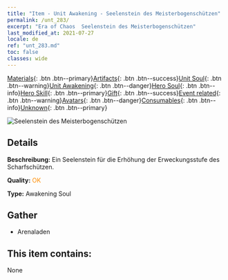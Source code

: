 ```yaml
---
title: "Item - Unit Awakening - Seelenstein des Meisterbogenschützen"
permalink: /unt_283/
excerpt: "Era of Chaos  Seelenstein des Meisterbogenschützen"
last_modified_at: 2021-07-27
locale: de
ref: "unt_283.md"
toc: false
classes: wide
---
```

 [Materials](/ItemsDE/){: .btn .btn--primary}[Artifacts](/ItemsDE/Artifacts/){: .btn .btn--success}[Unit Soul](/ItemsDE/UnitSoul/){: .btn .btn--warning}[Unit Awakening](/ItemsDE/UnitAwakening/){: .btn .btn--danger}[Hero Soul](/ItemsDE/HeroSoul/){: .btn .btn--info}[Hero Skill](/ItemsDE/HeroSkill/){: .btn .btn--primary}[Gift](/ItemsDE/Gift/){: .btn .btn--success}[Event related](/ItemsDE/Events/){: .btn .btn--warning}[Avatars](/ItemsDE/Avatars/){: .btn .btn--danger}[Consumables](/ItemsDE/Consumables/){: .btn .btn--info}[Unknown](/ItemsDE/Unknown/){: .btn .btn--primary}

 ![Seelenstein des Meisterbogenschützen](/images/u/tia_nushou.jpg)

## Details
 **Beschreibung:** Ein Seelenstein für die Erhöhung der Erweckungsstufe des Scharfschützen.

 **Quality:** <span style="color: #FF8C00">OK</span>

 **Type:** Awakening Soul

## Gather

*    Arenaladen 

## This item contains:

  None

